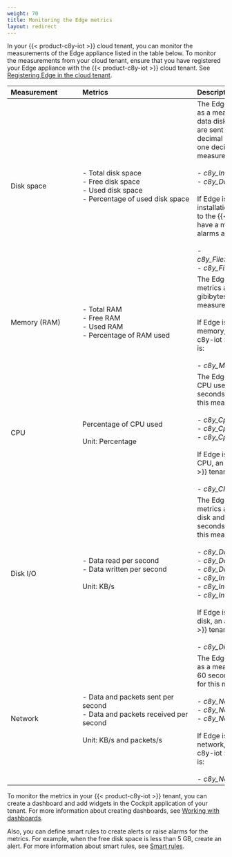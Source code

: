 ```yaml
---
weight: 70
title: Monitoring the Edge metrics
layout: redirect
---
```


In your {{< product-c8y-iot >}} cloud tenant, you can monitor the measurements of the Edge appliance listed in the table below. To monitor the measurements from your cloud tenant, ensure that you have registered your Edge appliance with the {{< product-c8y-iot >}} cloud tenant. See [Registering Edge in the cloud tenant](/edge-kubernetes/k8-edge-register-edge-on-cloud).

|<div style="width:150px">Measurement</div>|<div style="width:250px">Metrics</div>|Description
|:---|:---|:---
|Disk space|- Total disk space<br>- Free disk space<br>- Used disk space<br>- Percentage of used disk space|The Edge appliance sends the disk space metrics as a measurement for both installation disk and data disk, every 10 minutes. The measurements are sent in gigabytes (GB) rounded to two decimal places. The percentage is rounded to one decimal place. The data points for this measurement are:<br><br> - *c8y_InstallationDisk*<br>- *c8y_DataDisk*<br><br>If Edge is unable to read the metrics from the installation disk or the data disk, an alarm is sent to the {{< product-c8y-iot >}} tenant. The alarms have a minor severity and the data points for the alarms are:<br><br>- *c8y_FileSystemMeasurementErrorInstallationDisk*<br>- *c8y_FileSystemMeasurementErrorDataDisk*
|Memory (RAM)|- Total RAM<br>- Free RAM<br>- Used RAM<br>- Percentage of RAM used|The Edge appliance sends the memory usage metrics as a measurement every 5 seconds in gibibytes (GiB). The data point for this measurement is *c8y_Memory*<br><br>If Edge is unable to read the metrics from the memory, an alarm is sent to the {{< product-c8y-iot >}} tenant. The data point for the alarm is:<br><br>- *c8y_MemoryMeasurementError*.
|CPU|Percentage of CPU used<br><br>Unit: Percentage|The Edge appliance sends the percentage of CPU used at intervals over 5 seconds, 60 seconds, and 600 seconds. The data points for this measurement are:<br><br>- *c8y_CpuUsage5Seconds*<br>- *c8y_CpuUsage60Seconds*<br>- *c8y_CpuUsage600Seconds*<br><br>If Edge is unable to read the metrics from the CPU, an alarm is sent to the {{< product-c8y-iot >}} tenant. The data point for the alarm is:<br><br>- *c8y_CPUMeasurementError*.
|Disk I/O|- Data read per second<br>- Data written per second<br><br>Unit: KB/s|The Edge appliance sends the disk input/output metrics as a measurement for both installation disk and data disk at intervals over 5 seconds, 60 seconds, and 600 seconds. The data points for this measurement are:<br><br>- *c8y_DataDiskIo5Seconds*<br>- *c8y_DataDiskIo60Seconds*<br>- *c8y_DataDiskIo600Seconds*<br>- *c8y_InstallationDiskIo5Seconds*<br>- *c8y_InstallationDiskIo60Seconds*<br>- *c8y_InstallationDiskIo5Seconds*<br><br>If Edge is unable to read the metrics from the disk, an alarm is sent to the {{< product-c8y-iot >}} tenant. The data point for the alarm is:<br><br>- *c8y_DiskIOMeasurementError*.
|Network|- Data and packets sent per second<br>- Data and packets received per second<br><br>Unit: KB/s and packets/s|The Edge appliance sends the network metrics as a measurement at intervals over 5 seconds, 60 seconds, and 600 seconds. The data points for this measurement are:<br><br>- *c8y_NetworkInterface_lo-5Seconds*<br>- *c8y_NetworkInterface_lo-60Seconds*<br>- *c8y_NetworkInterface_lo-600Seconds*<br><br>If Edge is unable to read the metrics from the network, an alarm is sent to the {{< product-c8y-iot >}} tenant. The data point for the alarm is:<br><br>- *c8y_NetworkIoMeasurementError*.

To monitor the metrics in your {{< product-c8y-iot >}} tenant, you can create a dashboard and add widgets in the Cockpit application of your tenant. For more information about creating dashboards, see [Working with dashboards](/cockpit/working-with-dashboards/).

Also, you can define smart rules to create alerts or raise alarms for the metrics. For example, when the free disk space is less than 5 GB, create an alert. For more information about smart rules, see [Smart rules](/cockpit/smart-rules/).  
